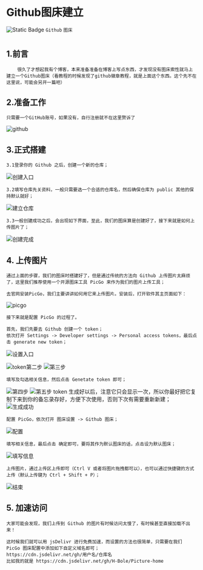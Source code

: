 # Github图床建立 
![Static Badge](https://img.shields.io/badge/%E9%80%8D%E9%81%A5-Happy-rgb(201%2C%2091%2C%200))  `Github`      `图床`
#
## 1.前言

    
        很久了才想起我有个博客，本来准备准备在博客上写点东西，才发现没有图床索性就马上建立一个Github图床（看教程的时候发现了github徽章教程，就是上面这个东西。这个先不在这里说，可能会另开一篇吧）

## 2.准备工作
    只需要一个GitHub账号，如果没有，自行注册就不在这里赘诉了
![github](https://cdn.jsdelivr.net/gh/H-Bole/Picture-home/Halo/Creat_picture_home/github.png)
## 3.正式搭建
    3.1登录你的 Github 之后，创建一个新的仓库；
![创建入口](https://cdn.jsdelivr.net/gh/H-Bole/Picture-home/Halo/Creat_picture_home/%E5%88%9B%E5%BB%BA%E5%85%A5%E5%8F%A3.png)

    3.2填写仓库先关资料，一般只需要选一个合适的仓库名，然后确保仓库为 public 其他的保持默认就好；
![建立仓库](https://cdn.jsdelivr.net/gh/H-Bole/Picture-home/Halo/Creat_picture_home/%E5%88%9B%E5%BB%BA%E5%AD%98%E5%82%A8%E5%BA%93.png)

    3.3一般创建成功之后，会出现如下界面，至此，我们的图床算是创建好了，接下来就是如何上传图片了；
![创建完成](https://cdn.jsdelivr.net/gh/H-Bole/Picture-home/Halo/Creat_picture_home/%E5%88%9B%E5%BB%BA%E5%AE%8C%E6%88%90.png)

## 4. 上传图片
    通过上面的步骤，我们的图床时搭建好了，但是通过传统的方法向 Github 上传图片太麻烦了，这里我们推荐使用一个开源图床工具 PicGo 来作为我们的图片上传工具；

    去官网安装PicGo，我们主要讲讲如何用它来上传图片。安装后，打开软件其主页面如下：
![picgo](https://cdn.jsdelivr.net/gh/H-Bole/Picture-home/Halo/Creat_picture_home/picgo.png)

    接下来就是配置 PicGo 的过程了。

    首先，我们先要去 Github 创建一个 token；
    依次打开 Settings -> Developer settings -> Personal access tokens，最后点击 generate new token；
![设置入口](https://cdn.jsdelivr.net/gh/H-Bole/Picture-home/Halo/Creat_picture_home/%E8%AE%BE%E7%BD%AE%E5%85%A5%E5%8F%A3.png)

![token第二步](https://cdn.jsdelivr.net/gh/H-Bole/Picture-home/Halo/Creat_picture_home/token%E7%AC%AC%E4%BA%8C%E6%AD%A5.png)
![第三步](https://cdn.jsdelivr.net/gh/H-Bole/Picture-home/Halo/Creat_picture_home/token%E7%AC%AC%E4%B8%89%E6%AD%A5.png)

    填写及勾选相关信息，然后点击 Genetate token 即可；
![第四步](https://cdn.jsdelivr.net/gh/H-Bole/Picture-home/Halo/Creat_picture_home/token%E7%AC%AC%E5%9B%9B%E6%AD%A5.png)
![第五步](https://cdn.jsdelivr.net/gh/H-Bole/Picture-home/Halo/Creat_picture_home/%E7%82%B9%E5%87%BB%E7%94%9F%E6%88%90.png)
    token 生成好以后，注意它只会显示一次，所以你最好把它复制下来到你的备忘录存好，方便下次使用，否则下次有需要重新新建；
![生成成功](https://cdn.jsdelivr.net/gh/H-Bole/Picture-home/Halo/Creat_picture_home/token%E7%94%9F%E6%88%90.png)
    
    配置 PicGo，依次打开 图床设置 -> Github 图床；
![配置](https://cdn.jsdelivr.net/gh/H-Bole/Picture-home/Halo/Creat_picture_home/%E9%80%89%E6%8B%A9%E5%9B%BE%E5%BA%8A.png)

    填写相关信息，最后点击 确定即可，要将其作为默认图床的话，点击设为默认图床；
![填写信息](https://cdn.jsdelivr.net/gh/H-Bole/Picture-home/Halo/Creat_picture_home/%E9%85%8D%E7%BD%AE%E4%BF%A1%E6%81%AF.png)

    上传图片，通过上传区上传即可（Ctrl V 或者将图片拖拽都可以），也可以通过快捷键的方式上传（默认上传键为 Ctrl + Shift + P）；
![结束](https://pic4.zhimg.com/80/v2-5222e928875aff8540ff7824a0d6a827_1440w.webp "ways")
## 5. 加速访问
    大家可能会发现，我们上传到 Github 的图片有时候访问太慢了，有时候甚至直接加载不出来！

    这时候我们就可以用 jsDelivr 进行免费加速，而设置的方法也很简单，只需要在我们 PicGo 图床配置中添加如下自定义域名即可；
    https://cdn.jsdelivr.net/gh/用户名/仓库名
    比如我的就是 https://cdn.jsdelivr.net/gh/H-Bole/Picture-home


